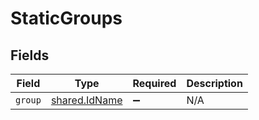 # StaticGroups


## Fields

| Field                                                 | Type                                                  | Required                                              | Description                                           |
| ----------------------------------------------------- | ----------------------------------------------------- | ----------------------------------------------------- | ----------------------------------------------------- |
| `group`                                               | [shared.IdName](../../../sdk/models/shared/idname.md) | :heavy_minus_sign:                                    | N/A                                                   |